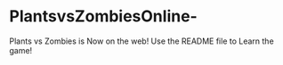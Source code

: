 # PlantsvsZombiesOnline-
Plants vs Zombies is Now on the web! Use the README file to Learn the game!
